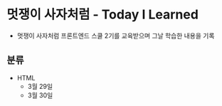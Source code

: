# 멋쟁이 사자처럼 - Today I Learned
- 멋쟁이 사자처럼 프론트엔드 스쿨 2기를 교육받으며 그날 학습한 내용을 기록

## 분류
- HTML
    - 3월 29일
    - 3월 30일
